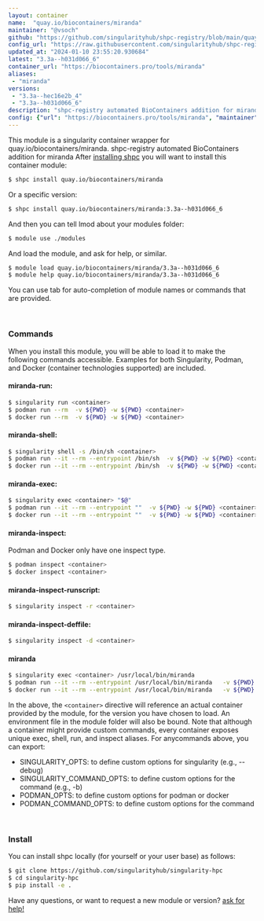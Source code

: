 ```yaml
---
layout: container
name:  "quay.io/biocontainers/miranda"
maintainer: "@vsoch"
github: "https://github.com/singularityhub/shpc-registry/blob/main/quay.io/biocontainers/miranda/container.yaml"
config_url: "https://raw.githubusercontent.com/singularityhub/shpc-registry/main/quay.io/biocontainers/miranda/container.yaml"
updated_at: "2024-01-10 23:55:20.930684"
latest: "3.3a--h031d066_6"
container_url: "https://biocontainers.pro/tools/miranda"
aliases:
 - "miranda"
versions:
 - "3.3a--hec16e2b_4"
 - "3.3a--h031d066_6"
description: "shpc-registry automated BioContainers addition for miranda"
config: {"url": "https://biocontainers.pro/tools/miranda", "maintainer": "@vsoch", "description": "shpc-registry automated BioContainers addition for miranda", "latest": {"3.3a--h031d066_6": "sha256:94665640c12048259d9e1edd3b582ae7ed4ce325b7c3bf52dd4e1720911f20f6"}, "tags": {"3.3a--hec16e2b_4": "sha256:5681a6107514bb7156eafba3e6784a4b83d768454dea9b14f93968640ac2f0aa", "3.3a--h031d066_6": "sha256:94665640c12048259d9e1edd3b582ae7ed4ce325b7c3bf52dd4e1720911f20f6"}, "docker": "quay.io/biocontainers/miranda", "aliases": {"miranda": "/usr/local/bin/miranda"}}
---
```


This module is a singularity container wrapper for quay.io/biocontainers/miranda.
shpc-registry automated BioContainers addition for miranda
After [installing shpc](#install) you will want to install this container module:


```bash
$ shpc install quay.io/biocontainers/miranda
```

Or a specific version:

```bash
$ shpc install quay.io/biocontainers/miranda:3.3a--h031d066_6
```

And then you can tell lmod about your modules folder:

```bash
$ module use ./modules
```

And load the module, and ask for help, or similar.

```bash
$ module load quay.io/biocontainers/miranda/3.3a--h031d066_6
$ module help quay.io/biocontainers/miranda/3.3a--h031d066_6
```

You can use tab for auto-completion of module names or commands that are provided.

<br>

### Commands

When you install this module, you will be able to load it to make the following commands accessible.
Examples for both Singularity, Podman, and Docker (container technologies supported) are included.

#### miranda-run:

```bash
$ singularity run <container>
$ podman run --rm  -v ${PWD} -w ${PWD} <container>
$ docker run --rm  -v ${PWD} -w ${PWD} <container>
```

#### miranda-shell:

```bash
$ singularity shell -s /bin/sh <container>
$ podman run --it --rm --entrypoint /bin/sh  -v ${PWD} -w ${PWD} <container>
$ docker run --it --rm --entrypoint /bin/sh  -v ${PWD} -w ${PWD} <container>
```

#### miranda-exec:

```bash
$ singularity exec <container> "$@"
$ podman run --it --rm --entrypoint ""  -v ${PWD} -w ${PWD} <container> "$@"
$ docker run --it --rm --entrypoint ""  -v ${PWD} -w ${PWD} <container> "$@"
```

#### miranda-inspect:

Podman and Docker only have one inspect type.

```bash
$ podman inspect <container>
$ docker inspect <container>
```

#### miranda-inspect-runscript:

```bash
$ singularity inspect -r <container>
```

#### miranda-inspect-deffile:

```bash
$ singularity inspect -d <container>
```


#### miranda

```bash
$ singularity exec <container> /usr/local/bin/miranda
$ podman run --it --rm --entrypoint /usr/local/bin/miranda   -v ${PWD} -w ${PWD} <container> -c " $@"
$ docker run --it --rm --entrypoint /usr/local/bin/miranda   -v ${PWD} -w ${PWD} <container> -c " $@"
```



In the above, the `<container>` directive will reference an actual container provided
by the module, for the version you have chosen to load. An environment file in the
module folder will also be bound. Note that although a container
might provide custom commands, every container exposes unique exec, shell, run, and
inspect aliases. For anycommands above, you can export:

 - SINGULARITY_OPTS: to define custom options for singularity (e.g., --debug)
 - SINGULARITY_COMMAND_OPTS: to define custom options for the command (e.g., -b)
 - PODMAN_OPTS: to define custom options for podman or docker
 - PODMAN_COMMAND_OPTS: to define custom options for the command

<br>

### Install

You can install shpc locally (for yourself or your user base) as follows:

```bash
$ git clone https://github.com/singularityhub/singularity-hpc
$ cd singularity-hpc
$ pip install -e .
```

Have any questions, or want to request a new module or version? [ask for help!](https://github.com/singularityhub/singularity-hpc/issues)
